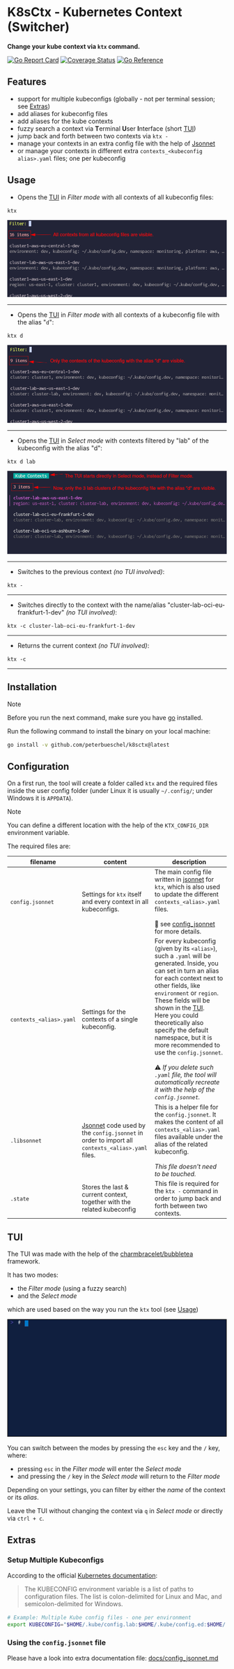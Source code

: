 # K8sCtx - Kubernetes Context (Switcher)

**Change your kube context via `ktx` command.**

[![Go Report Card](https://goreportcard.com/badge/github.com/peterbueschel/k8sctx)](https://goreportcard.com/report/github.com/peterbueschel/k8sctx)
[![Coverage Status](https://coveralls.io/repos/github/peterbueschel/k8sctx/badge.svg?branch=master)](https://coveralls.io/github/peterbueschel/k8sctx?branch=master)
[![Go Reference](https://pkg.go.dev/badge/github.com/peterbueschel/k8sctx.svg)](https://pkg.go.dev/github.com/peterbueschel/k8sctx)


## Features

- support for multiple kubeconfigs (globally - not per terminal session; see [Extras](#extras))
- add aliases for kubeconfig files
- add aliases for the kube contexts
- fuzzy search a context via **T**erminal **U**ser **I**nterface (short [TUI](#tui))
- jump back and forth between two contexts via `ktx -`
- manage your contexts in an extra config file with the help of [Jsonnet](https://jsonnet.org/)
- or manage your contexts in different extra `contexts_<kubeconfig alias>.yaml` files; one per kubeconfig

## Usage

- Opens the [TUI](#tui) in _Filter mode_ with all contexts of all kubeconfig files:

```console
ktx
```

![](docs/images/ktx.png)

---

- Opens the [TUI](#tui) in _Filter mode_ with all contexts of a kubeconfig file with the alias "`d`":

```console
ktx d
```

![](docs/images/ktx_d.png)

---

- Opens the [TUI](#tui) in _Select mode_ with contexts filtered by "lab" of the kubeconfig with the alias "d":

```console
ktx d lab
```

![](docs/images/ktx_d_lab.png)

---

- Switches to the previous context _(no TUI involved)_:

```console
ktx -
```

---

- Switches directly to the context with the name/alias "cluster-lab-oci-eu-frankfurt-1-dev" _(no TUI involved)_:

```console
ktx -c cluster-lab-oci-eu-frankfurt-1-dev
```

---

- Returns the current context _(no TUI involved)_:

```console
ktx -c
```

---

## Installation

> [!NOTE]
> Before you run the next command, make sure you have [go](https://go.dev/doc/install) installed.

Run the following command to install the binary on your local machine:

```bash
go install -v github.com/peterbueschel/k8sctx@latest
```

## Configuration

On a first run, the tool will create a folder called `ktx` and the required files inside the user config folder (under Linux it is usually `~/.config/`; under Windows it is `APPDATA`).

> [!NOTE] 
> You can define a different location with the help of the `KTX_CONFIG_DIR` environment variable.

The required files are:

| filename                | content                                   | description |
|-------------------------|-------------------------------------------|-------------|
| `config.jsonnet`        | Settings for `ktx` itself and every context in all kubeconfigs. | The main config file written in [jsonnet](https://jsonnet.org/) for `ktx`, which is also used to update the different `contexts_<alias>.yaml` files.<br><br>🔗 see [config_jsonnet](docs/config_jsonnet.md) for more details. |
| `contexts_<alias>.yaml` | Settings for the contexts of a single kubeconfig. | For every kubeconfig (given by its `<alias>`), such a `.yaml` will be generated. Inside, you can set in turn an alias for each context next to other fields, like `environment` or `region`. These fields will be shown in the [TUI](#tui).<br>Here you could theoretically also specify the default namespace, but it is more recommended to use the `config.jsonnet`.<br><br>⚠️ _If you delete such `.yaml` file, the tool will automatically recreate it with the help of the `config.jsonnet`._ |
| `.libsonnet`            | [Jsonnet](https://jsonnet.org/) code used by the `config.jsonnet` in order to import all `contexts_<alias>.yaml` files. | This is a helper file for the `config.jsonnet`. It makes the content of all `contexts_<alias>.yaml` files available under the alias of the related kubeconfig.<br><br>_This file doesn't need to be touched._ |
| `.state`                | Stores the last & current context, together with the related kubeconfig |  This file is required for the `ktx -` command in order to jump back and forth between two contexts.|

## TUI

The TUI was made with the help of the [charmbracelet/bubbletea](https://github.com/charmbracelet/bubbletea) framework.

It has two modes:
- the _Filter mode_ (using a fuzzy search)
- and the _Select mode_

which are used based on the way you run the `ktx` tool (see [Usage](#usage))

![](docs/images/tui.gif)

You can switch between the modes by pressing the `esc` key and the `/` key, where:
- pressing `esc` in the _Filter mode_ will enter the _Select mode_
- and pressing the `/` key in the _Select mode_ will return to the _Filter mode_

Depending on your settings, you can filter by either the _name_ of the context or its _alias_.

Leave the TUI without changing the context via `q` in _Select mode_ or directly via `ctrl + c`.


## Extras

### Setup Multiple Kubeconfigs

According to the official [Kubernetes documentation](https://kubernetes.io/docs/tasks/access-application-cluster/configure-access-multiple-clusters/#set-the-kubeconfig-environment-variable):

> The KUBECONFIG environment variable is a list of paths to configuration files. The list is colon-delimited for Linux and Mac, and semicolon-delimited for Windows.


```bash
# Example: Multiple Kube config files - one per environment
export KUBECONFIG="$HOME/.kube/config.lab:$HOME/.kube/config.ed:$HOME/.kube/config.stage:$HOME/.kube/config.live"
```

### Using the `config.jsonnet` file

Please have a look into extra documentation file: [docs/config_jsonnet.md](docs/config_jsonnet.md) 
